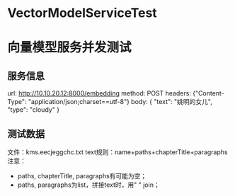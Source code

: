# VectorModelServiceTest

# 向量模型服务并发测试

## 服务信息
url: http://10.10.20.12:8000/embedding
method: POST
headers: {"Content-Type": "application/json;charset==utf-8"}
body:
{
"text": "姚明的女儿",
"type": "cloudy"
}

## 测试数据
文件：kms.eecjeggchc.txt
text规则：name+paths+chapterTitle+paragraphs
注意：
*  paths, chapterTitle, paragraphs有可能为空；
*  paths, paragraphs为list，拼接text时，用" " join；